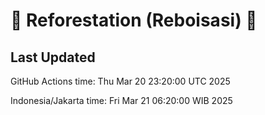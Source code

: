 
# 🌳 Reforestation (Reboisasi) 🌲

## Last Updated

GitHub Actions time: Thu Mar 20 23:20:00 UTC 2025

Indonesia/Jakarta time: Fri Mar 21 06:20:00 WIB 2025

